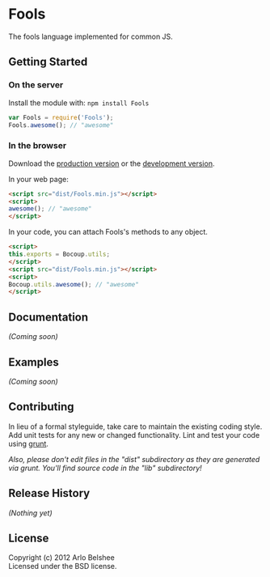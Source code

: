 # Fools

The fools language implemented for common JS.

## Getting Started
### On the server
Install the module with: `npm install Fools`

```javascript
var Fools = require('Fools');
Fools.awesome(); // "awesome"
```

### In the browser
Download the [production version][min] or the [development version][max].

[min]: https://raw.github.com/arlobelshee/Minions/master/dist/Fools.min.js
[max]: https://raw.github.com/arlobelshee/Minions/master/dist/Fools.js

In your web page:

```html
<script src="dist/Fools.min.js"></script>
<script>
awesome(); // "awesome"
</script>
```

In your code, you can attach Fools's methods to any object.

```html
<script>
this.exports = Bocoup.utils;
</script>
<script src="dist/Fools.min.js"></script>
<script>
Bocoup.utils.awesome(); // "awesome"
</script>
```

## Documentation
_(Coming soon)_

## Examples
_(Coming soon)_

## Contributing
In lieu of a formal styleguide, take care to maintain the existing coding style. Add unit tests for any new or changed functionality. Lint and test your code using [grunt](http://gruntjs.com/).

_Also, please don't edit files in the "dist" subdirectory as they are generated via grunt. You'll find source code in the "lib" subdirectory!_

## Release History
_(Nothing yet)_

## License
Copyright (c) 2012 Arlo Belshee  
Licensed under the BSD license.
